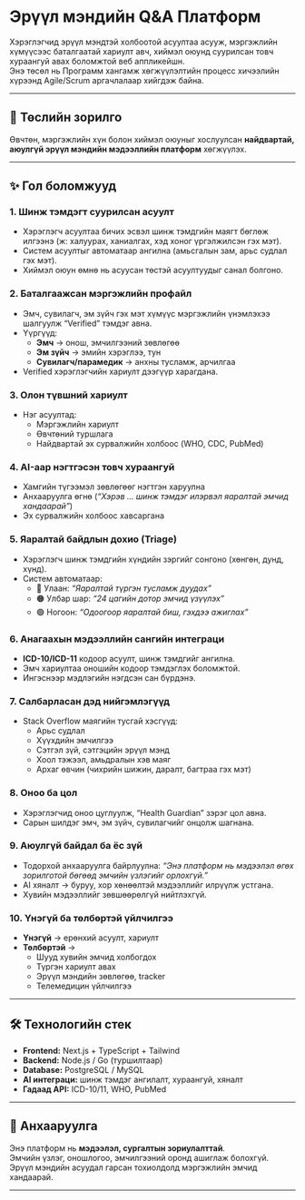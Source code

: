 # Эрүүл мэндийн Q&A Платформ

Хэрэглэгчид эрүүл мэндтэй холбоотой асуултаа асууж, мэргэжлийн хүмүүсээс баталгаатай хариулт авч, хиймэл оюунд суурилсан товч хураангуй авах боломжтой веб аппликейшн.  
Энэ төсөл нь Программ хангамж хөгжүүлэлтийн процесс хичээлийн хүрээнд Agile/Scrum аргачлалаар хийгдэж байна.

---

## 🎯 Төслийн зорилго

Өвчтөн, мэргэжлийн хүн болон хиймэл оюуныг хослуулсан **найдвартай, аюулгүй эрүүл мэндийн мэдээллийн платформ** хөгжүүлэх.

---

## ✨ Гол боломжууд

### 1. Шинж тэмдэгт суурилсан асуулт

- Хэрэглэгч асуултаа бичих эсвэл шинж тэмдгийн маягт бөглөж илгээнэ (ж: халуурах, ханиалгах, хэд хоног үргэлжилсэн гэх мэт).
- Систем асуултыг автоматаар ангилна (амьсгалын зам, арьс судлал гэх мэт).
- Хиймэл оюун өмнө нь асуусан төстэй асуултуудыг санал болгоно.

### 2. Баталгаажсан мэргэжлийн профайл

- Эмч, сувилагч, эм зүйч гэх мэт хүмүүс мэргэжлийн үнэмлэхээ шалгуулж “Verified” тэмдэг авна.
- Үүргүүд:
  - **Эмч** → онош, эмчилгээний зөвлөгөө
  - **Эм зүйч** → эмийн хэрэглээ, тун
  - **Сувилагч/парамедик** → анхны тусламж, арчилгаа
- Verified хэрэглэгчийн хариулт дээгүүр харагдана.

### 3. Олон түвшний хариулт

- Нэг асуултад:
  - Мэргэжлийн хариулт
  - Өвчтөний туршлага
  - Найдвартай эх сурвалжийн холбоос (WHO, CDC, PubMed)

### 4. AI-аар нэгтгэсэн товч хураангуй

- Хамгийн түгээмэл зөвлөгөөг нэгтгэн харуулна
- Анхааруулга өгнө (_“Хэрэв … шинж тэмдэг илэрвэл яаралтай эмчид хандаарай”_)
- Эх сурвалжийн холбоос хавсаргана

### 5. Яаралтай байдлын дохио (Triage)

- Хэрэглэгч шинж тэмдгийн хүндийн зэргийг сонгоно (хөнгөн, дунд, хүнд).
- Систем автоматаар:
  - 🔴 Улаан: _“Яаралтай түргэн тусламж дуудах”_
  - 🟠 Улбар шар: _“24 цагийн дотор эмчид үзүүлэх”_
  - 🟢 Ногоон: _“Одоогоор яаралтай биш, гэхдээ ажиглах”_

### 6. Анагаахын мэдээллийн сангийн интеграци

- **ICD-10/ICD-11** кодоор асуулт, шинж тэмдгийг ангилна.
- Эмч хариултаа оношийн кодоор тэмдэглэх боломжтой.
- Ингэснээр мэдлэгийн нэгдсэн сан бүрдэнэ.

### 7. Салбарласан дэд нийгэмлэгүүд

- Stack Overflow маягийн тусгай хэсгүүд:
  - Арьс судлал
  - Хүүхдийн эмчилгээ
  - Сэтгэл зүй, сэтгэцийн эрүүл мэнд
  - Хоол тэжээл, амьдралын хэв маяг
  - Архаг өвчин (чихрийн шижин, даралт, багтраа гэх мэт)

### 8. Оноо ба цол

- Хэрэглэгчид оноо цуглуулж, “Health Guardian” зэрэг цол авна.
- Сарын шилдэг эмч, эм зүйч, сувилагчийг онцолж шагнана.

### 9. Аюулгүй байдал ба ёс зүй

- Тодорхой анхааруулга байрлуулна: _“Энэ платформ нь мэдээлэл өгөх зорилготой бөгөөд эмчийн үзлэгийг орлохгүй.”_
- AI хяналт → буруу, хор хөнөөлтэй мэдээллийг илрүүлж устгана.
- Хувийн мэдээллийг зөвшөөрөлгүй нийтлэхгүй.

### 10. Үнэгүй ба төлбөртэй үйлчилгээ

- **Үнэгүй** → ерөнхий асуулт, хариулт
- **Төлбөртэй** →
  - Шууд хувийн эмчид холбогдох
  - Түргэн хариулт авах
  - Эрүүл мэндийн зөвлөгөө, tracker
  - Телемедицин үйлчилгээ

---

## 🛠️ Технологийн стек

- **Frontend:** Next.js + TypeScript + Tailwind
- **Backend:** Node.js / Go (туршилтаар)
- **Database:** PostgreSQL / MySQL
- **AI интеграци:** шинж тэмдэг ангилалт, хураангуй, хяналт
- **Гадаад API:** ICD-10/11, WHO, PubMed

---

## 📌 Анхааруулга

Энэ платформ нь **мэдээлэл, сургалтын зориулалттай**.  
Эмчийн үзлэг, оношлогоо, эмчилгээний оронд ашиглаж болохгүй.  
Эрүүл мэндийн асуудал гарсан тохиолдолд мэргэжлийн эмчид хандаарай.

---
